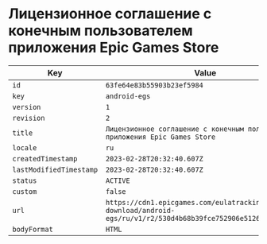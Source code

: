 # Лицензионное соглашение с конечным пользователем приложения Epic Games Store

| Key | Value |
| --- | ----- |
| `id` | `63fe64e83b55903b23ef5984` |
| `key` | `android-egs` |
| `version` | `1` |
| `revision` | `2` |
| `title` | `Лицензионное соглашение с конечным пользователем приложения Epic Games Store` |
| `locale` | `ru` |
| `createdTimestamp` | `2023-02-28T20:32:40.607Z` |
| `lastModifiedTimestamp` | `2023-02-28T20:32:40.607Z` |
| `status` | `ACTIVE` |
| `custom` | `false` |
| `url` | `https://cdn1.epicgames.com/eulatracking-download/android-egs/ru/v1/r2/530d4b68b39fce752906e51263f38419.pdf` |
| `bodyFormat` | `HTML` |
